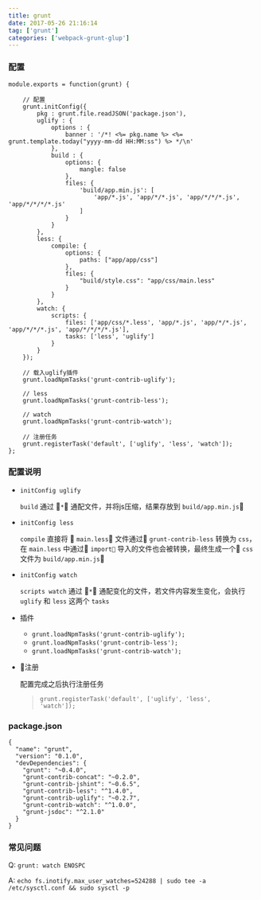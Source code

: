```yaml
---
title: grunt
date: 2017-05-26 21:16:14
tag: ['grunt']
categories: ['webpack-grunt-glup']
---
```


### 配置

<!--more-->

```
module.exports = function(grunt) {

    // 配置
    grunt.initConfig({
        pkg : grunt.file.readJSON('package.json'),
        uglify : {
            options : {
                banner : '/*! <%= pkg.name %> <%= grunt.template.today("yyyy-mm-dd HH:MM:ss") %> */\n'
            },
            build : {
                options: {
                    mangle: false
                },
                files: {
                    'build/app.min.js': [
                        'app/*.js', 'app/*/*.js', 'app/*/*/*.js', 'app/*/*/*/*.js'
                    ]
                }
            }
        },
        less: {
            compile: {
                options: {
                    paths: ["app/app/css"]
                },
                files: {
                    "build/style.css": "app/css/main.less"
                }
            }
        },
        watch: {
            scripts: {
                files: ['app/css/*.less', 'app/*.js', 'app/*/*.js', 'app/*/*/*.js', 'app/*/*/*/*.js'],
                tasks: ['less', 'uglify']
            }
        }
    });

    // 载入uglify插件
    grunt.loadNpmTasks('grunt-contrib-uglify');

    // less
    grunt.loadNpmTasks('grunt-contrib-less');

    // watch
    grunt.loadNpmTasks('grunt-contrib-watch');

    // 注册任务
    grunt.registerTask('default', ['uglify', 'less', 'watch']);
};
```

### 配置说明

* <code>initConfig uglify</code>

    <code>build</code> 通过 <code>*</code> 通配文件，并将js压缩，结果存放到 <code>build/app.min.js</code>

* <code>initConfig less</code>

    <code>compile</code> 直接将  <code>main.less</code> 文件通过 <code>grunt-contrib-less</code> 转换为 <code>css</code>，在 <code>main.less</code> 中通过 <code>import</code> 导入的文件也会被转换，最终生成一个 <code>css</code> 文件为 <code>build/app.min.js</code>

* <code>initConfig watch</code>

    <code>scripts watch</code> 通过  <code>*</code> 通配变化的文件，若文件内容发生变化，会执行 <code>uglify</code> 和 <code>less</code> 这两个 <code>tasks</code>

* 插件

    * <code>grunt.loadNpmTasks('grunt-contrib-uglify');</code>
    * <code>grunt.loadNpmTasks('grunt-contrib-less');</code>
    * <code>grunt.loadNpmTasks('grunt-contrib-watch');</code>
    
* 注册

    配置完成之后执行注册任务

    > <code>grunt.registerTask('default', ['uglify', 'less', 'watch']);</code>


### package.json

```
{
  "name": "grunt",
  "version": "0.1.0",
  "devDependencies": {
    "grunt": "~0.4.0",
    "grunt-contrib-concat": "~0.2.0",
    "grunt-contrib-jshint": "~0.6.5",
    "grunt-contrib-less": "^1.4.0",
    "grunt-contrib-uglify": "~0.2.7",
    "grunt-contrib-watch": "^1.0.0",
    "grunt-jsdoc": "^2.1.0"
  }
}
```

### 常见问题

Q: <code>grunt: watch ENOSPC</code>

A: <code>echo fs.inotify.max_user_watches=524288 | sudo tee -a /etc/sysctl.conf && sudo sysctl -p</code>
